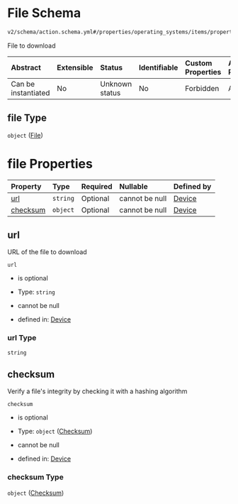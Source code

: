 # File Schema

```txt
v2/schema/action.schema.yml#/properties/operating_systems/items/properties/steps/items/properties/actions/items/oneOf/26/properties/core:manual_download/properties/file
```

File to download

| Abstract            | Extensible | Status         | Identifiable | Custom Properties | Additional Properties | Access Restrictions | Defined In                                                          |
| :------------------ | :--------- | :------------- | :----------- | :---------------- | :-------------------- | :------------------ | :------------------------------------------------------------------ |
| Can be instantiated | No         | Unknown status | No           | Forbidden         | Allowed               | none                | [device.schema.json*](../device.schema.json "open original schema") |

## file Type

`object` ([File](device-properties-operating-systems-operating-system-properties-steps-step-properties-group-step-action-oneof-coremanual_download-action-properties-coremanual_download-action-properties-file.md))

# file Properties

| Property              | Type     | Required | Nullable       | Defined by                                                                                                                                                                                                                                                                                                                                                                                                                       |
| :-------------------- | :------- | :------- | :------------- | :------------------------------------------------------------------------------------------------------------------------------------------------------------------------------------------------------------------------------------------------------------------------------------------------------------------------------------------------------------------------------------------------------------------------------- |
| [url](#url)           | `string` | Optional | cannot be null | [Device](device-properties-operating-systems-operating-system-properties-steps-step-properties-group-step-action-oneof-coremanual_download-action-properties-coremanual_download-action-properties-file-properties-url.md "v2/schema/action.schema.yml#/properties/operating_systems/items/properties/steps/items/properties/actions/items/oneOf/26/properties/core:manual_download/properties/file/properties/url")             |
| [checksum](#checksum) | `object` | Optional | cannot be null | [Device](device-properties-operating-systems-operating-system-properties-steps-step-properties-group-step-action-oneof-coremanual_download-action-properties-coremanual_download-action-properties-file-properties-checksum.md "v2/schema/checksum.schema.yml#/properties/operating_systems/items/properties/steps/items/properties/actions/items/oneOf/26/properties/core:manual_download/properties/file/properties/checksum") |

## url

URL of the file to download

`url`

*   is optional

*   Type: `string`

*   cannot be null

*   defined in: [Device](device-properties-operating-systems-operating-system-properties-steps-step-properties-group-step-action-oneof-coremanual_download-action-properties-coremanual_download-action-properties-file-properties-url.md "v2/schema/action.schema.yml#/properties/operating_systems/items/properties/steps/items/properties/actions/items/oneOf/26/properties/core:manual_download/properties/file/properties/url")

### url Type

`string`

## checksum

Verify a file's integrity by checking it with a hashing algorithm

`checksum`

*   is optional

*   Type: `object` ([Checksum](device-properties-operating-systems-operating-system-properties-steps-step-properties-group-step-action-oneof-coremanual_download-action-properties-coremanual_download-action-properties-file-properties-checksum.md))

*   cannot be null

*   defined in: [Device](device-properties-operating-systems-operating-system-properties-steps-step-properties-group-step-action-oneof-coremanual_download-action-properties-coremanual_download-action-properties-file-properties-checksum.md "v2/schema/checksum.schema.yml#/properties/operating_systems/items/properties/steps/items/properties/actions/items/oneOf/26/properties/core:manual_download/properties/file/properties/checksum")

### checksum Type

`object` ([Checksum](device-properties-operating-systems-operating-system-properties-steps-step-properties-group-step-action-oneof-coremanual_download-action-properties-coremanual_download-action-properties-file-properties-checksum.md))
